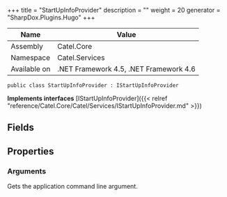 

+++
title = "StartUpInfoProvider" 
description = ""
weight = 20
generator = "SharpDox.Plugins.Hugo"
+++

Name|Value
---|---
Assembly|Catel.Core
Namespace|Catel.Services
Available on|.NET Framework 4.5, .NET Framework 4.6

```
public class StartUpInfoProvider : IStartUpInfoProvider
```

**Implements interfaces**
[IStartUpInfoProvider]({{< relref "reference/Catel.Core/Catel/Services/IStartUpInfoProvider.md" >}})

## Fields

## Properties

### Arguments

Gets the application command line argument.

